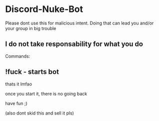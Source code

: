 # Discord-Nuke-Bot

Please dont use this for malicious intent.
Doing that can lead you and/or your group in big trouble

I do not take responsability for what you do
---------------------------------------------

Commands:

!fuck   - starts bot
---------------------
thats it lmfao

once you start it, there is no going back

have fun ;)


(also dont skid this and sell it pls)
